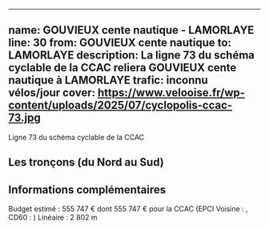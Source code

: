 
---
name: GOUVIEUX cente nautique - LAMORLAYE
line: 30
from: GOUVIEUX cente nautique 
to:  LAMORLAYE 
description: La ligne 73 du schéma cyclable de la CCAC reliera GOUVIEUX cente nautique  à LAMORLAYE 
trafic: inconnu vélos/jour
cover: https://www.velooise.fr/wp-content/uploads/2025/07/cyclopolis-ccac-73.jpg
---
Ligne 73 du schéma cyclable de la CCAC  
## Les tronçons (du Nord au Sud)

## Informations complémentaires

Budget estimé : 555 747 € dont 555 747 € pour la CCAC (EPCI Voisine : , CD60 : )
Linéaire : 2 802 m

